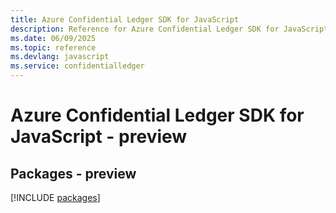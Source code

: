 ```yaml
---
title: Azure Confidential Ledger SDK for JavaScript
description: Reference for Azure Confidential Ledger SDK for JavaScript
ms.date: 06/09/2025
ms.topic: reference
ms.devlang: javascript
ms.service: confidentialledger
---
```

# Azure Confidential Ledger SDK for JavaScript - preview
## Packages - preview
[!INCLUDE [packages](confidential-ledger-index.md)]